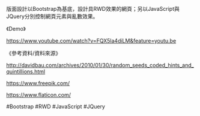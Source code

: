 版面設計以Bootstrap為基底，設計具RWD效果的網頁；另以JavaScript與JQuery分別控制網頁元素與亂數效果。

《Demo》

https://www.youtube.com/watch?v=FQX5la4diLM&feature=youtu.be

《參考資料/資料來源》

http://davidbau.com/archives/2010/01/30/random_seeds_coded_hints_and_quintillions.html

https://www.freepik.com/

https://www.flaticon.com/

#Bootstrap
#RWD
#JavaScript
#JQuery
